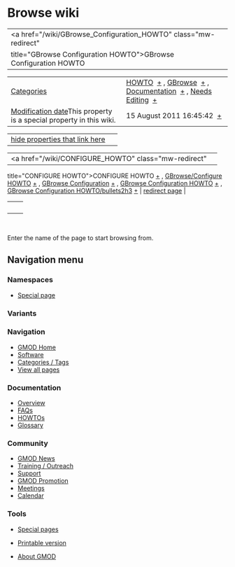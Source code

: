 



<span id="top"></span>




# <span dir="auto">Browse wiki</span>






|                                                                     |     |
|---------------------------------------------------------------------|-----|
| <a href="/wiki/GBrowse_Configuration_HOWTO" class="mw-redirect"     
 title="GBrowse Configuration HOWTO">GBrowse Configuration HOWTO</a>  |     |

|  |  |
|----|----|
| [Categories](/wiki/Special%3ACategories "Special%3ACategories") | <span class="smwb-value">[HOWTO](/wiki/Category%3AHOWTO "Category%3AHOWTO")  <span class="smwsearch">[+](/wiki/Special%3ASearchByProperty/HOWTO "Special%3ASearchByProperty/HOWTO")</span></span> , <span class="smwb-value">[GBrowse](/wiki/Category%3AGBrowse "Category%3AGBrowse")  <span class="smwsearch">[+](/wiki/Special%3ASearchByProperty/GBrowse "Special%3ASearchByProperty/GBrowse")</span></span> , <span class="smwb-value">[Documentation](/wiki/Category%3ADocumentation "Category%3ADocumentation")  <span class="smwsearch">[+](/wiki/Special%3ASearchByProperty/Documentation "Special%3ASearchByProperty/Documentation")</span></span> , <span class="smwb-value">[Needs Editing](/wiki/Category%3ANeeds_Editing "Category%3ANeeds Editing")  <span class="smwsearch">[+](/wiki/Special%3ASearchByProperty/Needs-20Editing "Special%3ASearchByProperty/Needs-20Editing")</span></span> |
| <span class="smw-highlighter" data-type="1" state="inline" data-title="Property"><span class="smwbuiltin">[Modification date](/wiki/Property:Modification_date "Property:Modification date")</span><span class="smwttcontent">This property is a special property in this wiki.</span></span> | <span class="smwb-value">15 August 2011 16:45:42  <span class="smwsearch">[+](/wiki/Special%3ASearchByProperty/Modification-20date/15-20August-202011-2016:45:42 "Special%3ASearchByProperty/Modification-20date/15-20August-202011-2016:45:42")</span></span> |

<span id="smw_browse_incoming"></span>

|  |  |
|----|----|
| [hide properties that link here](/mediawiki/index.php?title=Special:Browse&offset=0&dir=out&article=GBrowse+Configuration+HOWTO)  |  |

|  |  |
|----|----|
| <span class="smwb-ivalue"><a href="/wiki/CONFIGURE_HOWTO" class="mw-redirect"
title="CONFIGURE HOWTO">CONFIGURE HOWTO</a> <span class="smwbrowse">[+](/wiki/Special%3ABrowse/CONFIGURE-20HOWTO "Special%3ABrowse/CONFIGURE-20HOWTO")</span></span> , <span class="smwb-ivalue"><a href="/wiki/GBrowse/Configure_HOWTO" class="mw-redirect"
title="GBrowse/Configure HOWTO">GBrowse/Configure HOWTO</a> <span class="smwbrowse">[+](/wiki/Special%3ABrowse/GBrowse-2FConfigure-20HOWTO "Special%3ABrowse/GBrowse-2FConfigure-20HOWTO")</span></span> , <span class="smwb-ivalue"><a href="/wiki/GBrowse_Configuration" class="mw-redirect"
title="GBrowse Configuration">GBrowse Configuration</a> <span class="smwbrowse">[+](/wiki/Special%3ABrowse/GBrowse-20Configuration "Special%3ABrowse/GBrowse-20Configuration")</span></span> , <span class="smwb-ivalue"><a href="/wiki/GBrowse_Configuration_HOWTO" class="mw-redirect"
title="GBrowse Configuration HOWTO">GBrowse Configuration HOWTO</a> <span class="smwbrowse">[+](/wiki/Special%3ABrowse/GBrowse-20Configuration-20HOWTO "Special%3ABrowse/GBrowse-20Configuration-20HOWTO")</span></span> , <span class="smwb-ivalue"><a href="/wiki/GBrowse_Configuration_HOWTO/bullets2h3"
class="mw-redirect"
title="GBrowse Configuration HOWTO/bullets2h3">GBrowse Configuration
HOWTO/bullets2h3</a> <span class="smwbrowse">[+](/wiki/Special%3ABrowse/GBrowse-20Configuration-20HOWTO-2Fbullets2h3 "Special%3ABrowse/GBrowse-20Configuration-20HOWTO-2Fbullets2h3")</span></span> | [redirect page](/wiki/Special:ListRedirects "Special:ListRedirects") |

|     |     |
|-----|-----|
|     |     |

 

Enter the name of the page to start browsing from.  








## Navigation menu



### Namespaces

- <span id="ca-nstab-special">[Special
  page](/wiki/Special%3ABrowse/GBrowse_Configuration_HOWTO "This is a special page, you cannot edit the page itself")</span>


### 

### Variants[](#)









<a href="/wiki/Main_Page"
style="background-image: url(http://gmod.org/images/GMOD-cogs.png);"
title="Visit the main page"></a>


### Navigation



- <span id="n-GMOD-Home">[GMOD Home](/wiki/Main_Page)</span>
- <span id="n-Software">[Software](/wiki/GMOD_Components)</span>
- <span id="n-Categories-.2F-Tags">[Categories /
  Tags](/wiki/Categories)</span>
- <span id="n-View-all-pages">[View all
  pages](/wiki/Special:AllPages)</span>




### Documentation



- <span id="n-Overview">[Overview](/wiki/Overview)</span>
- <span id="n-FAQs">[FAQs](/wiki/Category%3AFAQ)</span>
- <span id="n-HOWTOs">[HOWTOs](/wiki/Category%3AHOWTO)</span>
- <span id="n-Glossary">[Glossary](/wiki/Glossary)</span>




### Community



- <span id="n-GMOD-News">[GMOD News](/wiki/GMOD_News)</span>
- <span id="n-Training-.2F-Outreach">[Training /
  Outreach](/wiki/Training_and_Outreach)</span>
- <span id="n-Support">[Support](/wiki/Support)</span>
- <span id="n-GMOD-Promotion">[GMOD
  Promotion](/wiki/GMOD_Promotion)</span>
- <span id="n-Meetings">[Meetings](/wiki/Meetings)</span>
- <span id="n-Calendar">[Calendar](/wiki/Calendar)</span>




### Tools



- <span id="t-specialpages"><a href="/wiki/Special%3ASpecialPages" accesskey="q"
  title="A list of all special pages [q]">Special pages</a></span>
- <span id="t-print"><a
  href="/mediawiki/index.php?title=Special%3ABrowse/GBrowse_Configuration_HOWTO&amp;printable=yes"
  rel="alternate" accesskey="p"
  title="Printable version of this page [p]">Printable version</a></span>





- <span id="footer-places-about">[About
  GMOD](/wiki/GMOD%3AAbout "GMOD%3AAbout")</span>

<!-- -->




